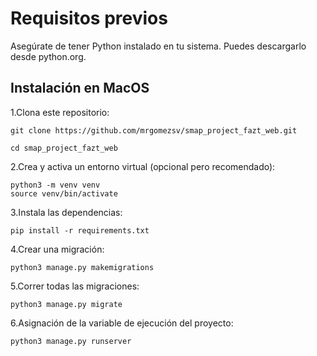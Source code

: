 # Requisitos previos
Asegúrate de tener Python instalado en tu sistema. Puedes descargarlo desde python.org.

## Instalación en MacOS
1.Clona este repositorio:

    git clone https://github.com/mrgomezsv/smap_project_fazt_web.git
    
    cd smap_project_fazt_web

2.Crea y activa un entorno virtual (opcional pero recomendado):

    python3 -m venv venv
    source venv/bin/activate

3.Instala las dependencias:

    pip install -r requirements.txt

4.Crear una migración:

    python3 manage.py makemigrations
    
5.Correr todas las migraciones:

    python3 manage.py migrate

6.Asignación de la variable de ejecución del proyecto:

    python3 manage.py runserver

